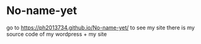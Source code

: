 # No-name-yet
go to https://ph2013734.github.io/No-name-yet/ to see my site
there is my source code of my wordpress + my site
